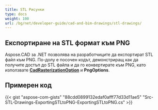 ```yaml
---
title: STL Рисунки
type: docs
weight: 100
url: /bg/net/developer-guide/cad-and-bim-drawings/stl-drawings/
---
```


## **Експортиране на STL формат към PNG**

Aspose.CAD за .NET позволява на разработчиците да експортират STL файл към PNG. По-долу е посочен кодът, демонстриращ как да получите достъп до STL файла и да го конвертирате към PNG, като използвате [**CadRasterizationOption**](https://reference.aspose.com/cad/net/aspose.cad.imageoptions/cadrasterizationoptions) и **PngOptions**.

## Примерен код

{{< gist "aspose-com-gists" "88cdd0899132edaf0afff77d33d11ae5" "Src-STL-Drawings-ExportingSTLtoPNG-ExportingSTLtoPNG.cs" >}}
